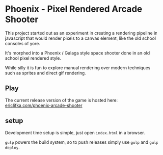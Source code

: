 # Phoenix - Pixel Rendered Arcade Shooter

This project started out as an experiment in creating a rendering pipeline in javascript that would render pixels to a canvas element, like the old school consoles of yore.

It's morphed into a Phoenix / Galaga style space shooter done in an old school pixel rendered style.

While silly it is fun to explore manual rendering over modern techniques such as sprites and direct gif rendering.

## Play

The current release version of the game is hosted here: [ericlifka.com/phoenix-arcade-shooter](http://www.ericlifka.com/phoenix-arcade-shooter/)

## setup

Development time setup is simple, just open `index.html` in a browser.

`gulp` powers the build system, so to push releases simply use `gulp` and `gulp deploy`.
